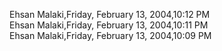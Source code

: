 ﻿Ehsan Malaki,Friday, February 13, 2004,10:12 PM  Ehsan Malaki,Friday, February 13, 2004,10:11 PM  Ehsan Malaki,Friday, February 13, 2004,10:09 PM